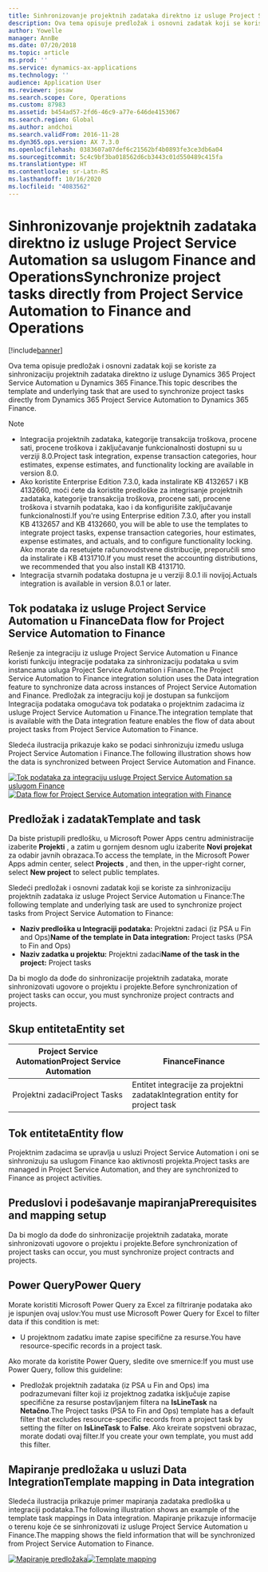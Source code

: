 ```yaml
---
title: Sinhronizovanje projektnih zadataka direktno iz usluge Project Service Automation sa uslugom Finance and Operations
description: Ova tema opisuje predložak i osnovni zadatak koji se koriste za sinhronizaciju projektnih zadataka direktno iz usluge Microsoft Dynamics 365 Project Service Automation u Dynamics 365 Finance.
author: Yowelle
manager: AnnBe
ms.date: 07/20/2018
ms.topic: article
ms.prod: ''
ms.service: dynamics-ax-applications
ms.technology: ''
audience: Application User
ms.reviewer: josaw
ms.search.scope: Core, Operations
ms.custom: 87983
ms.assetid: b454ad57-2fd6-46c9-a77e-646de4153067
ms.search.region: Global
ms.author: andchoi
ms.search.validFrom: 2016-11-28
ms.dyn365.ops.version: AX 7.3.0
ms.openlocfilehash: 0383607a07def6c21562bf4b0893fe3ce3db6a04
ms.sourcegitcommit: 5c4c9bf3ba018562d6cb3443c01d550489c415fa
ms.translationtype: HT
ms.contentlocale: sr-Latn-RS
ms.lasthandoff: 10/16/2020
ms.locfileid: "4083562"
---
```

# <a name="synchronize-project-tasks-directly-from-project-service-automation-to-finance-and-operations"></a><span data-ttu-id="045ae-103">Sinhronizovanje projektnih zadataka direktno iz usluge Project Service Automation sa uslugom Finance and Operations</span><span class="sxs-lookup"><span data-stu-id="045ae-103">Synchronize project tasks directly from Project Service Automation to Finance and Operations</span></span>

[!include[banner](../includes/banner.md)]

<span data-ttu-id="045ae-104">Ova tema opisuje predložak i osnovni zadatak koji se koriste za sinhronizaciju projektnih zadataka direktno iz usluge Dynamics 365 Project Service Automation u Dynamics 365 Finance.</span><span class="sxs-lookup"><span data-stu-id="045ae-104">This topic describes the template and underlying task that are used to synchronize project tasks directly from Dynamics 365 Project Service Automation to Dynamics 365 Finance.</span></span>

> [!NOTE]
> - <span data-ttu-id="045ae-105">Integracija projektnih zadataka, kategorije transakcija troškova, procene sati, procene troškova i zaključavanje funkcionalnosti dostupni su u verziji 8.0.</span><span class="sxs-lookup"><span data-stu-id="045ae-105">Project task integration, expense transaction categories, hour estimates, expense estimates, and functionality locking are available in version 8.0.</span></span>
> - <span data-ttu-id="045ae-106">Ako koristite Enterprise Edition 7.3.0, kada instalirate KB 4132657 i KB 4132660, moći ćete da koristite predloške za integrisanje projektnih zadataka, kategorije transakcija troškova, procene sati, procene troškova i stvarnih podataka, kao i da konfigurišite zaključavanje funkcionalnosti.</span><span class="sxs-lookup"><span data-stu-id="045ae-106">If you're using Enterprise edition 7.3.0, after you install KB 4132657 and KB 4132660, you will be able to use the templates to integrate project tasks, expense transaction categories, hour estimates, expense estimates, and actuals, and to configure functionality locking.</span></span> <span data-ttu-id="045ae-107">Ako morate da resetujete računovodstvene distribucije, preporučili smo da instalirate i KB 4131710.</span><span class="sxs-lookup"><span data-stu-id="045ae-107">If you must reset the accounting distributions, we recommended that you also install KB 4131710.</span></span>
> - <span data-ttu-id="045ae-108">Integracija stvarnih podataka dostupna je u verziji 8.0.1 ili novijoj.</span><span class="sxs-lookup"><span data-stu-id="045ae-108">Actuals integration is available in version 8.0.1 or later.</span></span>

## <a name="data-flow-for-project-service-automation-to-finance"></a><span data-ttu-id="045ae-109">Tok podataka iz usluge Project Service Automation u Finance</span><span class="sxs-lookup"><span data-stu-id="045ae-109">Data flow for Project Service Automation to Finance</span></span>

<span data-ttu-id="045ae-110">Rešenje za integraciju iz usluge Project Service Automation u Finance koristi funkciju integracije podataka za sinhronizaciju podataka u svim instancama usluga Project Service Automation i Finance.</span><span class="sxs-lookup"><span data-stu-id="045ae-110">The Project Service Automation to Finance integration solution uses the Data integration feature to synchronize data across instances of Project Service Automation and Finance.</span></span> <span data-ttu-id="045ae-111">Predložak za integraciju koji je dostupan sa funkcijom Integracija podataka omogućava tok podataka o projektnim zadacima iz usluge Project Service Automation u Finance.</span><span class="sxs-lookup"><span data-stu-id="045ae-111">The integration template that is available with the Data integration feature enables the flow of data about project tasks from Project Service Automation to Finance.</span></span>

<span data-ttu-id="045ae-112">Sledeća ilustracija prikazuje kako se podaci sinhronizuju između usluga Project Service Automation i Finance.</span><span class="sxs-lookup"><span data-stu-id="045ae-112">The following illustration shows how the data is synchronized between Project Service Automation and Finance.</span></span>

<span data-ttu-id="045ae-113">[![Tok podataka za integraciju usluge Project Service Automation sa uslugom Finance](./media/ProjectTasksFlow.png)](./media/ProjectTasksFlow.png)</span><span class="sxs-lookup"><span data-stu-id="045ae-113">[![Data flow for Project Service Automation integration with Finance](./media/ProjectTasksFlow.png)](./media/ProjectTasksFlow.png)</span></span>

## <a name="template-and-task"></a><span data-ttu-id="045ae-114">Predložak i zadatak</span><span class="sxs-lookup"><span data-stu-id="045ae-114">Template and task</span></span>

<span data-ttu-id="045ae-115">Da biste pristupili predlošku, u Microsoft Power Apps centru administracije izaberite **Projekti** , a zatim u gornjem desnom uglu izaberite **Novi projekat** za odabir javnih obrazaca.</span><span class="sxs-lookup"><span data-stu-id="045ae-115">To access the template, in the Microsoft Power Apps admin center, select **Projects** , and then, in the upper-right corner, select **New project** to select public templates.</span></span>

<span data-ttu-id="045ae-116">Sledeći predložak i osnovni zadatak koji se koriste za sinhronizaciju projektnih zadataka iz usluge Project Service Automation u Finance:</span><span class="sxs-lookup"><span data-stu-id="045ae-116">The following template and underlying task are used to synchronize project tasks from Project Service Automation to Finance:</span></span>

- <span data-ttu-id="045ae-117">**Naziv predloška u Integraciji podataka:** Projektni zadaci (iz PSA u Fin and Ops)</span><span class="sxs-lookup"><span data-stu-id="045ae-117">**Name of the template in Data integration:** Project tasks (PSA to Fin and Ops)</span></span>
- <span data-ttu-id="045ae-118">**Naziv zadatka u projektu:** Projektni zadaci</span><span class="sxs-lookup"><span data-stu-id="045ae-118">**Name of the task in the project:** Project tasks</span></span>

<span data-ttu-id="045ae-119">Da bi moglo da dođe do sinhronizacije projektnih zadataka, morate sinhronizovati ugovore o projektu i projekte.</span><span class="sxs-lookup"><span data-stu-id="045ae-119">Before synchronization of project tasks can occur, you must synchronize project contracts and projects.</span></span>

## <a name="entity-set"></a><span data-ttu-id="045ae-120">Skup entiteta</span><span class="sxs-lookup"><span data-stu-id="045ae-120">Entity set</span></span>

| <span data-ttu-id="045ae-121">Project Service Automation</span><span class="sxs-lookup"><span data-stu-id="045ae-121">Project Service Automation</span></span> | <span data-ttu-id="045ae-122">Finance</span><span class="sxs-lookup"><span data-stu-id="045ae-122">Finance</span></span>                             |
|----------------------------|-------------------------------------|
| <span data-ttu-id="045ae-123">Projektni zadaci</span><span class="sxs-lookup"><span data-stu-id="045ae-123">Project Tasks</span></span>              | <span data-ttu-id="045ae-124">Entitet integracije za projektni zadatak</span><span class="sxs-lookup"><span data-stu-id="045ae-124">Integration entity for project task</span></span> |

## <a name="entity-flow"></a><span data-ttu-id="045ae-125">Tok entiteta</span><span class="sxs-lookup"><span data-stu-id="045ae-125">Entity flow</span></span>

<span data-ttu-id="045ae-126">Projektnim zadacima se upravlja u usluzi Project Service Automation i oni se sinhronizuju sa uslugom Finance kao aktivnosti projekta.</span><span class="sxs-lookup"><span data-stu-id="045ae-126">Project tasks are managed in Project Service Automation, and they are synchronized to Finance as project activities.</span></span>

## <a name="prerequisites-and-mapping-setup"></a><span data-ttu-id="045ae-127">Preduslovi i podešavanje mapiranja</span><span class="sxs-lookup"><span data-stu-id="045ae-127">Prerequisites and mapping setup</span></span>

<span data-ttu-id="045ae-128">Da bi moglo da dođe do sinhronizacije projektnih zadataka, morate sinhronizovati ugovore o projektu i projekte.</span><span class="sxs-lookup"><span data-stu-id="045ae-128">Before synchronization of project tasks can occur, you must synchronize project contracts and projects.</span></span>

## <a name="power-query"></a><span data-ttu-id="045ae-129">Power Query</span><span class="sxs-lookup"><span data-stu-id="045ae-129">Power Query</span></span>

<span data-ttu-id="045ae-130">Morate koristiti Microsoft Power Query za Excel za filtriranje podataka ako je ispunjen ovaj uslov:</span><span class="sxs-lookup"><span data-stu-id="045ae-130">You must use Microsoft Power Query for Excel to filter data if this condition is met:</span></span>

- <span data-ttu-id="045ae-131">U projektnom zadatku imate zapise specifične za resurse.</span><span class="sxs-lookup"><span data-stu-id="045ae-131">You have resource-specific records in a project task.</span></span>

<span data-ttu-id="045ae-132">Ako morate da koristite Power Query, sledite ove smernice:</span><span class="sxs-lookup"><span data-stu-id="045ae-132">If you must use Power Query, follow this guideline:</span></span>

- <span data-ttu-id="045ae-133">Predložak projektnih zadataka (iz PSA u Fin and Ops) ima podrazumevani filter koji iz projektnog zadatka isključuje zapise specifične za resurse postavljanjem filtera na **IsLineTask** na **Netačno**.</span><span class="sxs-lookup"><span data-stu-id="045ae-133">The Project tasks (PSA to Fin and Ops) template has a default filter that excludes resource-specific records from a project task by setting the filter on **IsLineTask** to **False**.</span></span> <span data-ttu-id="045ae-134">Ako kreirate sopstveni obrazac, morate dodati ovaj filter.</span><span class="sxs-lookup"><span data-stu-id="045ae-134">If you create your own template, you must add this filter.</span></span>

## <a name="template-mapping-in-data-integration"></a><span data-ttu-id="045ae-135">Mapiranje predložaka u usluzi Data Integration</span><span class="sxs-lookup"><span data-stu-id="045ae-135">Template mapping in Data integration</span></span>

<span data-ttu-id="045ae-136">Sledeća ilustracija prikazuje primer mapiranja zadataka predloška u integraciji podataka.</span><span class="sxs-lookup"><span data-stu-id="045ae-136">The following illustration shows an example of the template task mappings in Data integration.</span></span> <span data-ttu-id="045ae-137">Mapiranje prikazuje informacije o terenu koje će se sinhronizovati iz usluge Project Service Automation u Finance.</span><span class="sxs-lookup"><span data-stu-id="045ae-137">The mapping shows the field information that will be synchronized from Project Service Automation to Finance.</span></span>

<span data-ttu-id="045ae-138">[![Mapiranje predložaka](./media/ProjectTasksMapping.png)](./media/ProjectTasksMapping.png)</span><span class="sxs-lookup"><span data-stu-id="045ae-138">[![Template mapping](./media/ProjectTasksMapping.png)](./media/ProjectTasksMapping.png)</span></span>
